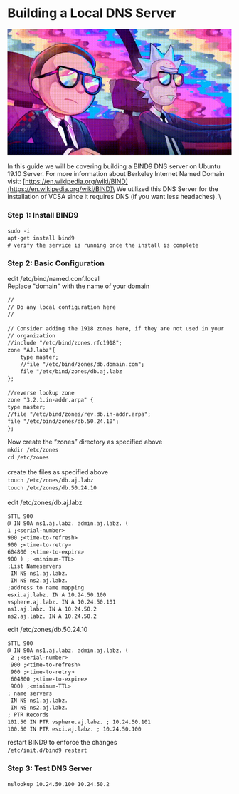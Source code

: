 # Building a Local DNS Server

![Looking cool because your your shit works... Its always DNS!](<../.gitbook/assets/image (37).png>)

In this guide we will be covering building a BIND9 DNS server on Ubuntu 19.10 Server. For more information about Berkeley Internet Named Domain visit: [https://en.wikipedia.org/wiki/BIND](https://en.wikipedia.org/wiki/BIND)\
We utilized this DNS Server for the installation of VCSA since it requires DNS (if you want less headaches). \


### Step 1: Install BIND9&#x20;

```
sudo -i 
apt-get install bind9
# verify the service is running once the install is complete
```

### Step 2: Basic Configuration

edit /etc/bind/named.conf.local\
Replace "domain" with the name of your domain

```
//
// Do any local configuration here
//

// Consider adding the 1918 zones here, if they are not used in your
// organization
//include "/etc/bind/zones.rfc1918";
zone "AJ.labz"{
	type master;
	//file "/etc/bind/zones/db.domain.com";
	file "/etc/bind/zones/db.aj.labz
};

//reverse lookup zone
zone "3.2.1.in-addr.arpa" {
type master;
//file "/etc/bind/zones/rev.db.in-addr.arpa";
file "/etc/bind/zones/db.50.24.10";
};

```

Now  create the “zones” directory as specified above\
`mkdir /etc/zones`\
`cd /etc/zones`\
\
create the files as specified above\
`touch /etc/zones/db.aj.labz`\
`touch /etc/zones/db.50.24.10`\
\
edit /etc/zones/db.aj.labz

```
$TTL 900
@ IN SOA ns1.aj.labz. admin.aj.labz. (
1 ;<serial-number>
900 ;<time-to-refresh>
900 ;<time-to-retry>
604800 ;<time-to-expire>
900 ) ; <minimum-TTL>
;List Nameservers
 IN NS ns1.aj.labz.
 IN NS ns2.aj.labz.
;address to name mapping
esxi.aj.labz. IN A 10.24.50.100
vsphere.aj.labz. IN A 10.24.50.101
ns1.aj.labz. IN A 10.24.50.2
ns2.aj.labz. IN A 10.24.50.2
```

edit /etc/zones/db.50.24.10

```
$TTL 900
@ IN SOA ns1.aj.labz. admin.aj.labz. (
 2 ;<serial-number>
 900 ;<time-to-refresh>
 900 ;<time-to-retry>
 604800 ;<time-to-expire>
 900) ;<minimum-TTL>
; name servers
 IN NS ns1.aj.labz.
 IN NS ns2.aj.labz.
; PTR Records
101.50 IN PTR vsphere.aj.labz. ; 10.24.50.101
100.50 IN PTR esxi.aj.labz. ; 10.24.50.100
```

restart BIND9 to enforce the changes \
`/etc/init.d/bind9 restart`

### Step 3: Test DNS Server

`nslookup 10.24.50.100 10.24.50.2`
